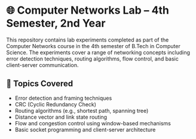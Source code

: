 # 🌐 Computer Networks Lab – 4th Semester, 2nd Year

This repository contains lab experiments completed as part of the Computer Networks course in the 4th semester of B.Tech in Computer Science. 
The experiments cover a range of networking concepts including error detection techniques, routing algorithms, flow control, and basic client-server communication.

## 📌 Topics Covered

- Error detection and framing techniques
- CRC (Cyclic Redundancy Check)
- Routing algorithms (e.g., shortest path, spanning tree)
- Distance vector and link state routing
- Flow and congestion control using window-based mechanisms
- Basic socket programming and client-server architecture
